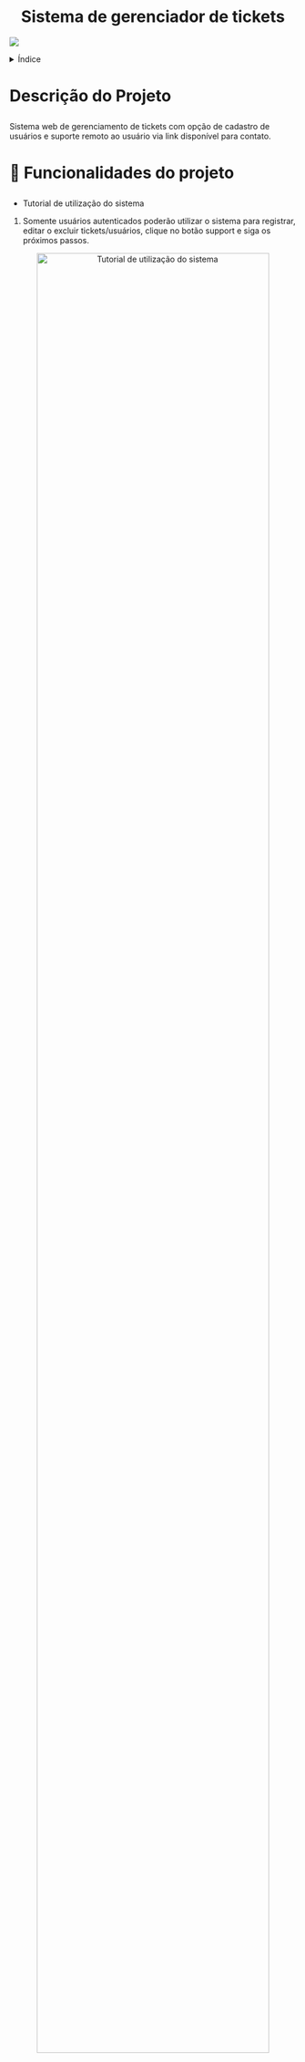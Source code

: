 <h1 align="center" name="readme-top"> Sistema de gerenciador de tickets </h1>

<p> <img src="https://img.shields.io/github/license/Mikaelisson/sistema-de-gerenciamento-de-usuarios"/> </p>

<details>
  <summary>Índice</summary>
  <ol>
    <li><a href="#descrição-do-projeto">Descrição do Projeto</a></li>
    <li><a href="#funcionalidades-e-demonstração-da-aplicação">Funcionalidades e Demonstração da Aplicação</a></li>
    <li><a href="#acesso-ao-projeto">Acesso ao Projeto</a></li>
    <li><a href="#tecnologias-utilizadas">Tecnologias utilizadas</a></li>
    <li><a href="#autores">Autores do Projeto</a></li>
    <li><a href="#desenvolvedores">Desenvolvedores do projeto</a></li>
    <li><a href="#licença">Licença</a></li>
  </ol>
</details>

# <p name="descrição-do-projeto"> Descrição do Projeto </p>

<p> Sistema web de gerenciamento de tickets com opção de cadastro de usuários e suporte remoto ao usuário via link disponível para contato.</p>

# <p name="funcionalidades-e-demonstração-da-aplicação"> :hammer: Funcionalidades do projeto </p>

- Tutorial de utilização do sistema

1. Somente usuários autenticados poderão utilizar o sistema para registrar, editar o excluir tickets/usuários, clique no botão support e siga os próximos passos.

<p align="center"> 
  <img style="width: 90%;" alt="Tutorial de utilização do sistema" src="./client/public/homepage.png"/> 
</p>

<p align="right"><a href="#readme-top">Voltar ao topo</a></p>

2. Selecione se precisará de suporte ou se é um administrador, se precisar de suporte será redirecionado para o link whatsapp do nosso suporte, se for administrador do sistema siga para o próximo passo.

<p align="center"> 
  <img style="width: 90%;" alt="Tutorial de utilização do sistema" src="./client/public/support.png"/> 
</p>

<p align="right"><a href="#readme-top">Voltar ao topo</a></p>

3. Faça login com uma conta de administrador:

- `Login: contact@empress.com`</br>
- `Password: 123456`

<p align="center"> 
  <img style="width: 90%;" alt="Tutorial de utilização do sistema" src="./client/public/login.png"/> 
</p>

- O sistema irá listar todos os usuário e tickets do sistema, suas informações, opções de criar, editar e excluir.

<p align="right"><a href="#readme-top">Voltar ao topo</a></p>

5. Possivel registrar novos usuários do sistema, necessário ser criado por outro usuário e estar autenticado, todas as senhas são criptografadas no banco de dados.

<p align="center"> 
  <img style="width: 90%;" alt="Tutorial de utilização do sistema" src="./client/public/create_user.png"/> 
</p>

<p align="right"><a href="#readme-top">Voltar ao topo</a></p>


6. Na seção `Users` é possível listar, editar e excluir usuários cadastrados no sistema.

<p align="center"> 
  <img style="width: 90%;" alt="Tutorial de utilização do sistema" src="./client/public/list_user.png"/> 
</p>

<p align="right"><a href="#readme-top">Voltar ao topo</a></p>


7. Botão de criação de `ticket`.

<p align="center"> 
  <img style="width: 90%;" alt="Tutorial de utilização do sistema" src="./client/public/create_ticket.png"/> 
</p>

- Página de criação de `tickets`
<p align="center"> 
  <img style="width: 90%;" alt="Tutorial de utilização do sistema" src="./client/public/create_ticket_screen.png"/> 
</p>

<p align="right"><a href="#readme-top">Voltar ao topo</a></p>


8. Em <strong>tickets</strong> é possível ver mais informações do ticket em `View More`.

<p align="center"> 
  <img style="width: 90%;" alt="Tutorial de utilização do sistema" src="./client/public/view_more.png"/> 
</p>

<p align="right"><a href="#readme-top">Voltar ao topo</a></p>


9. Em <strong>tickets</strong> é possível `editar` e `excluir` os tickets.

<p align="center"> 
  <img style="width: 90%;" alt="Tutorial de utilização do sistema" src="./client/public/edit_and_delete.png"/> 
</p>

<p align="right"><a href="#readme-top">Voltar ao topo</a></p>


# <p name="acesso-ao-projeto"> :file_folder: Acesso ao Projeto </p>

Você pode acessar o sistema clicando [aqui,](https://empresstechnology.onrender.com/) ou se preferir, digitando em seu navegador o link abaixo.

`https://empresstechnology.onrender.com/`

<p align="right"><a href="#readme-top">Voltar ao topo</a></p>

# <p name="tecnologias-utilizadas"> :heavy_check_mark: Tecnologias Utilizadas </p>

- `ReactJS`
- `Javascript`
- `Bootstrap`
- `React Router`
- `MongoDB`
- `Express.js`
- `Criptografia bcryptjs`
- `JOI`

<p align="right"><a href="#readme-top">Voltar ao topo</a></p>

# <p name="autores"> Autores </p>

<div style="display: flex; gap: 10px; width: 100%; position: relative;">

[<img src="https://avatars.githubusercontent.com/Mikaelisson" width="115px"><br><sub>Mikaelisson Gesuino</sub>](https://github.com/Mikaelisson)
| :---: |

[<img src="https://avatars.githubusercontent.com/Henrique-Portes" width="115px"><br><sub>Henrique Portes</sub>](https://github.com/Henrique-Portes)
| :---: |

[<img src="https://avatars.githubusercontent.com/Pzzinho" width="115px"><br><sub>Matheus Mattos</sub>](https://github.com/Pzzinho)
| :---: |

<p style="position: absolute; right:0; bottom: 0;"><a href="#readme-top">Voltar ao topo</a></p>
</div>


# <p name="desenvolvedores"> Desenvolvedores do Projeto </p>

[<img src="https://avatars.githubusercontent.com/Mikaelisson" width="115px"><br><sub>Mikaelisson Gesuino</sub>](https://github.com/Mikaelisson)
| :---: |

# <p name="licença"> Licença </p>

The [MIT License]() (MIT)

